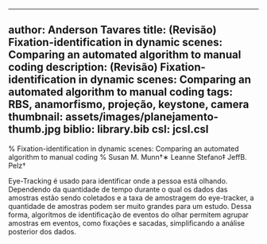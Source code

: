 ------------------------------
author: Anderson Tavares
title: (Revisão) Fixation-identification in dynamic scenes: Comparing an automated algorithm to manual coding
description: (Revisão) Fixation-identification in dynamic scenes: Comparing an automated algorithm to manual coding
tags: RBS, anamorfismo, projeção, keystone, camera
thumbnail: assets/images/planejamento-thumb.jpg
biblio: library.bib
csl: jcsl.csl
------------------------------

% Fixation-identification in dynamic scenes: Comparing an automated algorithm to manual coding
% Susan M. Munn†∗ Leanne Stefano‡ JeffB. Pelz†

Eye-Tracking é usado para identificar onde a pessoa está olhando.
Dependendo da quantidade de tempo durante o qual os dados das amostras estão sendo coletados e a taxa de amostragem do eye-tracker, a quantidade de amostras podem ser muito grandes para um estudo. Dessa forma, algoritmos de identificação de eventos do olhar permitem agrupar amostras em eventos, como fixações e sacadas, simplificando a análise posterior dos dados.

